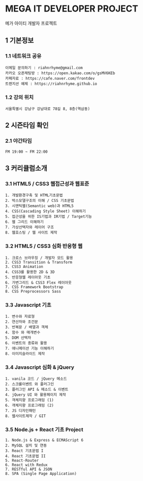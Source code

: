 # MEGA IT DEVELOPER PROJECT
메가 아이티 개발자 프로젝트

## 1 기본정보
### 1.1 네트워크 공유
```
이메일 문의하기 : riahnrhyme@gmail.com
카카오 오픈채팅방 : https://open.kakao.com/o/gsMV6KEb
카페자료 : https://cafe.naver.com/frontdev
트랜지션 예제 : https://riahnrhyme.github.io
```
### 1.2 강의 위치
```
서울특별시 강남구 강남대로 78길 8, 8층(역삼동)
```

## 2 시즌타임 확인
### 2.1 야간타임
```
FM 19:00 ~ FM 22:00
```

## 3 커리큘럼소개
### 3.1 HTML5 / CSS3 웹접근성과 웹표준
```
1. 개발환경구축 및 HTML기초문법
2. 박스모델구조의 이해 / CSS 기초문법
3. 시맨틱웹(Semantic web)과 HTML5
4. CSS(Cascading Style Sheet) 이해하기
5. 접근성을 위한 IS기법과 IR기법 / Target기능
6. 웹 그리드 이해하기
7. 가상선택자와 레이어 구조
8. 웹호스팅 / 웹 사이트 제작
```
### 3.2 HTML5 / CSS3 심화 반응형 웹
```
1. 크로스 브라우징 / 개발자 모드 활용
2. CSS3 Transition & Transform
3. CSS3 Animation
4. CSS3를 활용한 2D & 3D
5. 반응형웹 레이아웃 기초
6. 가변그리드 & CSS3 Flex 레이아웃
7. CSS Framework Bootstrap 
8. CSS Preprocessors Sass
```
### 3.3 Javascript 기초
```
1. 변수와 자료형
2. 연산자와 조건문
3. 반복문 / 배열과 객체
4. 함수 와 매개변수
5. DOM 선택자 
6. 이벤트의 종류와 활용
7. 애니메이션 기능 이해하기
8. 이미지슬라이드 제작
```
### 3.4 Javascript 심화 & jQuery
```
1. vanila 코드 / jQuery 메소드
2. 스크롤이벤트 와 플러그인
3. 플러그인 API & 메소드 & 이벤트
4. jQuery UI 와 활용페이지 제작
5. 객체지향 프로그래밍 (1)
6. 객체지향 프로그래밍 (2)
7. JS 디자인패턴
8. 웹사이트제작 / GIT
```
### 3.5 Node.js + React 기초 Project 
```
1. Node.js & Express & ECMAScript 6
2. MySQL 설치 및 연동
3. React 기초문법 I
4. React 기초문법 II
5. React-Router
6. React with Redux
7. RESTful API & JSON
8. SPA (Single Page Application)
```